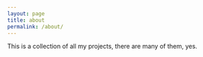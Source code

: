 ```yaml
---
layout: page
title: about
permalink: /about/
---
```


This is a collection of all my projects, there are many of them, yes.